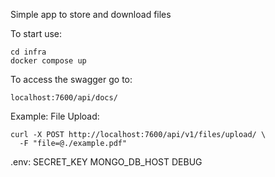 Simple app to store and download files

To start use:

```
cd infra
docker compose up
```

To access the swagger go to:
```
localhost:7600/api/docs/
```

Example: File Upload:

```
curl -X POST http://localhost:7600/api/v1/files/upload/ \
  -F "file=@./example.pdf"
```

.env:
SECRET_KEY
MONGO_DB_HOST
DEBUG

